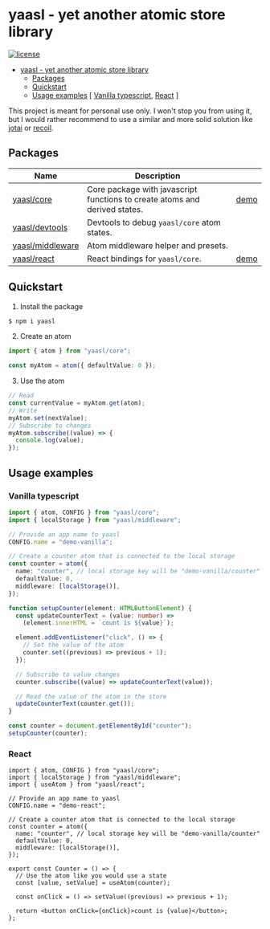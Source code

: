 # yaasl - yet another atomic store library

[![license](https://img.shields.io/github/license/PrettyCoffee/yaasl)](./LICENSE)

<!-- >> TOC >> -->

- [yaasl - yet another atomic store library](#yaasl---yet-another-atomic-store-library)
  - [Packages](#packages)
  - [Quickstart](#quickstart)
  - [Usage examples](#usage-examples) [ [Vanilla typescript](#vanilla-typescript), [React](#react) ]
  <!-- << TOC << -->

This project is meant for personal use only.
I won't stop you from using it, but I would rather recommend to use a similar
and more solid solution like [jotai](https://jotai.org/) or [recoil](https://recoiljs.org/).

## Packages

| Name                                     | Description                                                                |                                                                                               |
| ---------------------------------------- | -------------------------------------------------------------------------- | --------------------------------------------------------------------------------------------- |
| [yaasl/core](./docs/core.md)             | Core package with javascript functions to create atoms and derived states. | [demo](https://codesandbox.io/p/sandbox/yaasl-vanilla-forked-qlkpjq?file=%2Fsrc%2Fcounter.ts) |
| [yaasl/devtools](./docs/devtools.md)     | Devtools to debug `yaasl/core` atom states.                                |                                                                                               |
| [yaasl/middleware](./docs/middleware.md) | Atom middleware helper and presets.                                        |                                                                                               |
| [yaasl/react](./docs/react.md)           | React bindings for `yaasl/core`.                                           | [demo](https://codesandbox.io/p/sandbox/amazing-curie-8kzn2y?file=%2Fsrc%2FCounter.tsx)       |

## Quickstart

1. Install the package

```sh
$ npm i yaasl
```

2. Create an atom

```ts
import { atom } from "yaasl/core";

const myAtom = atom({ defaultValue: 0 });
```

3. Use the atom

```ts
// Read
const currentValue = myAtom.get(atom);
// Write
myAtom.set(nextValue);
// Subscribe to changes
myAtom.subscribe((value) => {
  console.log(value);
});
```

## Usage examples

### Vanilla typescript

```ts
import { atom, CONFIG } from "yaasl/core";
import { localStorage } from "yaasl/middleware";

// Provide an app name to yaasl
CONFIG.name = "demo-vanilla";

// Create a counter atom that is connected to the local storage
const counter = atom({
  name: "counter", // local storage key will be "demo-vanilla/counter"
  defaultValue: 0,
  middleware: [localStorage()],
});

function setupCounter(element: HTMLButtonElement) {
  const updateCounterText = (value: number) =>
    (element.innerHTML = `count is ${value}`);

  element.addEventListener("click", () => {
    // Set the value of the atom
    counter.set((previous) => previous + 1);
  });

  // Subscribe to value changes
  counter.subscribe((value) => updateCounterText(value));

  // Read the value of the atom in the store
  updateCounterText(counter.get());
}

const counter = document.getElementById("counter");
setupCounter(counter);
```

### React

```tsx
import { atom, CONFIG } from "yaasl/core";
import { localStorage } from "yaasl/middleware";
import { useAtom } from "yaasl/react";

// Provide an app name to yaasl
CONFIG.name = "demo-react";

// Create a counter atom that is connected to the local storage
const counter = atom({
  name: "counter", // local storage key will be "demo-vanilla/counter"
  defaultValue: 0,
  middleware: [localStorage()],
});

export const Counter = () => {
  // Use the atom like you would use a state
  const [value, setValue] = useAtom(counter);

  const onClick = () => setValue((previous) => previous + 1);

  return <button onClick={onClick}>count is {value}</button>;
};
```
